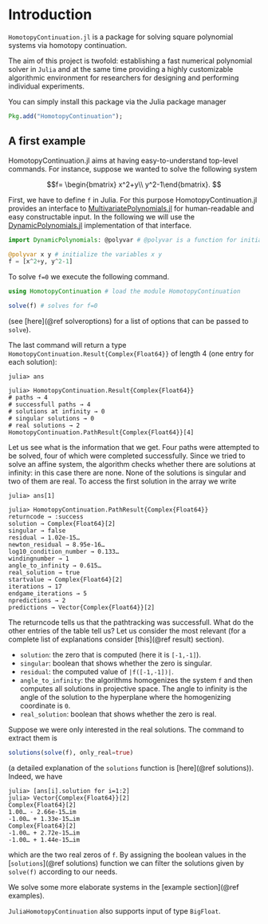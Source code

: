 # Introduction
`HomotopyContinuation.jl` is a package for solving square polynomial systems via homotopy continuation.

The aim of this project is twofold: establishing a fast numerical polynomial solver in `Julia` and at the same time providing a highly customizable algorithmic environment for researchers for designing and performing individual experiments.

You can simply install this package via the Julia package manager
```julia
Pkg.add("HomotopyContinuation");
```

## A first example
HomotopyContinuation.jl aims at having easy-to-understand top-level commands. For instance, suppose we wanted to solve the following system

```math
f= \begin{bmatrix} x^2+y\\ y^2-1\end{bmatrix}.  
```

First, we have to define ``f`` in Julia. For this purpose
HomotopyContinuation.jl provides an interface to [MultivariatePolynomials.jl](https://github.com/JuliaAlgebra/MultivariatePolynomials.jl) for human-readable and easy constructable input.
In the following we will use the [DynamicPolynomials.jl](https://github.com/JuliaAlgebra/DynamicPolynomials.jl) implementation of that interface.


```julia
import DynamicPolynomials: @polyvar # @polyvar is a function for initializing variables.

@polyvar x y # initialize the variables x y
f = [x^2+y, y^2-1]
```

To solve  ``f=0`` we execute the following command.

```julia
using HomotopyContinuation # load the module HomotopyContinuation

solve(f) # solves for f=0
```

(see [here](@ref solveroptions) for a list of options that can be passed to `solve`).

The last command will return a type `HomotopyContinuation.Result{Complex{Float64}}` of length 4 (one entry for each solution):

```julia-repl
julia> ans

julia> HomotopyContinuation.Result{Complex{Float64}}
# paths → 4
# successfull paths → 4
# solutions at infinity → 0
# singular solutions → 0
# real solutions → 2
HomotopyContinuation.PathResult{Complex{Float64}}[4]
```

Let us see what is the information that we get. Four paths were attempted to be solved, four of which were completed successfully. Since we tried to solve an affine system, the algorithm checks whether there are solutions at infinity: in this case there are none. None of the solutions is singular and two of them are real. To access the first solution in the array we write

```julia-repl
julia> ans[1]

julia> HomotopyContinuation.PathResult{Complex{Float64}}
returncode → :success
solution → Complex{Float64}[2]
singular → false
residual → 1.02e-15…
newton_residual → 8.95e-16…
log10_condition_number → 0.133…
windingnumber → 1
angle_to_infinity → 0.615…
real_solution → true
startvalue → Complex{Float64}[2]
iterations → 17
endgame_iterations → 5
npredictions → 2
predictions → Vector{Complex{Float64}}[2]
```

The returncode tells us that the pathtracking was successfull. What do the other entries of the table tell us? Let us consider the most relevant  (for a complete list of explanations consider [this](@ref result) section).

- `solution`: the zero that is computed (here it is ``[-1,-1]``).
- `singular`: boolean that shows whether the zero is singular.
- `residual`: the computed value of ``|f([-1,-1])|``.
- `angle_to_infinity`: the algorithms homogenizes the system ``f`` and then computes all solutions in projective space. The angle to infinity is the angle of the solution to the hyperplane where the homogenizing coordinate is ``0``.
-  `real_solution`: boolean that shows whether the zero is real.

Suppose we were only interested in the real solutions. The command to extract them is

```julia
solutions(solve(f), only_real=true)
```
(a detailed explanation of the `solutions` function is [here](@ref solutions)). Indeed, we have

```julia-repl
julia> [ans[i].solution for i=1:2]
julia> Vector{Complex{Float64}}[2]
Complex{Float64}[2]
1.00… - 2.66e-15…im
-1.00… + 1.33e-15…im
Complex{Float64}[2]
-1.00… + 2.72e-15…im
-1.00… + 1.44e-15…im
```
which are the two real zeros of `f`. By assigning the boolean values in the [`solutions`](@ref solutions) function we can filter the solutions given by `solve(f)` according to our needs.

We solve some more elaborate systems in the [example section](@ref examples).

`JuliaHomotopyContinuation` also supports input of type `BigFloat`.
